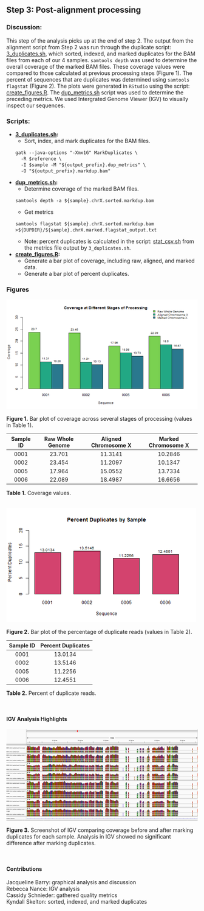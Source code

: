## Step 3: Post-alignment processing

### Discussion:

This step of the analysis picks up at the end of step 2. The output from the alignment script from Step 2 was run through the duplicate script: [3_duplicates.sh](scripts/3_duplicates.sh), which sorted, indexed, and marked duplicates for the BAM files from each of our 4 samples. `samtools depth` was used to determine the overall coverage of the marked BAM files. These coverage values were compared to those calculated at previous processing steps (Figure 1). The percent of sequences that are duplicates was determined using `samtools flagstat` (Figure 2). The plots were generated in `RStudio` using the script: [create_figures.R](scripts/create_figures.R). The [dup_metrics.sh](scripts/dup_metrics.sh) script was used to determine the preceding metrics. We used Intergrated Genome Viewer (IGV) to visually inspect our sequences.

### Scripts:

- **[3_duplicates.sh](scripts/3_duplicates.sh):**
  - Sort, index, and mark duplicates for the BAM files.  
  ```
  gatk --java-options "-Xmx1G" MarkDuplicates \
    -R $reference \
    -I $sample -M "${output_prefix}.dup_metrics" \
    -O "${output_prefix}.markdup.bam"
  ```
- **[dup_metrics.sh](scripts/dup_metrics.sh):**
  - Determine coverage of the marked BAM files. 
  ``` 
  samtools depth -a ${sample}.chrX.sorted.markdup.bam
  ```
  - Get metrics
  ```
  samtools flagstat ${sample}.chrX.sorted.markdup.bam >${DUPDIR}/${sample}.chrX.marked.flagstat_output.txt
  ```
  - Note: percent duplicates is calculated in the script: [stat_csv.sh](scripts/stat_csv.sh) from the metrics file output by `3_duplicates.sh`.
- **[create_figures.R](scripts/create_figures.R):**
  - Generate a bar plot of coverage, including raw, aligned, and marked data.
  - Generate a bar plot of percent duplicates.

### Figures

<img src="analysis/0_figures/3_coverage.png"  alt="Coverage of Sequences">

__Figure 1.__ Bar plot of coverage across several stages of processing (values in Table 1).


| Sample ID | Raw Whole Genome | Aligned Chromosome X | Marked Chromosome X |
|:---------:|:----------------:|:--------------------:|:-------------------:|
|   0001    |      23.701      |       11.3141        |       10.2846       |
|   0002    |      23.454      |       11.2097        |       10.1347       |
|   0005    |      17.964      |       15.0552        |       13.7334       |
|   0006    |      22.089      |       18.4987        |       16.6656       |

__Table 1.__ Coverage values.

<br>

<img src="analysis/0_figures/percent_duplicates.png"  alt="Percent Duplication of Sequences">

__Figure 2.__ Bar plot of the percentage of duplicate reads (values in Table 2).

| Sample ID | Percent Duplicates |
|:---------:|:------------------:|
|   0001    |      13.0134       |
|   0002    |      13.5146       |
|   0005    |      11.2256       |
|   0006    |      12.4551       |


__Table 2.__ Percent of duplicate reads.

<br>

#### IGV Analysis Highlights

<img src="analysis/0_figures/IGV_compare_dupl.png">

__Figure 3.__ Screenshot of IGV comparing coverage before and after marking duplicates for each sample. Analysis in IGV showed no significant difference after marking duplicates.   

<br>

#### Contributions
Jacqueline Barry: graphical analysis and discussion  
Rebecca Nance: IGV analysis  
Cassidy Schnieder: gathered quality metrics  
Kyndall Skelton: sorted, indexed, and marked duplicates  
